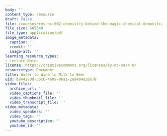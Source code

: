 ```yaml
---
body: ''
content_type: resource
draft: false
file: /courses/res-hs-002-chemistry-behind-the-magic-chemical-demonstrations-for-the-classroom/drink.pdf
file_size: 665340
file_type: application/pdf
image_metadata:
  caption: ''
  credit: ''
  image-alt: ''
learning_resource_types:
- Lecture Notes
license: https://creativecommons.org/licenses/by-nc-sa/4.0/
resourcetype: Document
title: Water to Wine to Milk to Beer
uid: b844270d-36c6-4609-96a1-2e9484826678
video_files:
  archive_url: ''
  video_captions_file: ''
  video_thumbnail_file: ''
  video_transcript_file: ''
video_metadata:
  video_speakers: ''
  video_tags: ''
  youtube_description: ''
  youtube_id: ''
---
```

